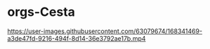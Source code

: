 # orgs-Cesta

https://user-images.githubusercontent.com/63079674/168341469-a3de47fd-9216-494f-8d14-36e3792ae17b.mp4

